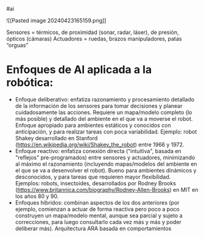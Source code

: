 #ai

![[Pasted image 20240423165159.png]]

Sensores = térmicos, de proximidad (sonar, radar, láser), de presión, ópticos (cámaras)
Actuadores = ruedas, brazos manipuladores, patas “orguas”

# Enfoques de Al aplicada a la robótica:

- ﻿﻿Enfoque deliberativo: enfatiza razonamiento y procesamiento detallado de la información de los sensores para tomar decisiones y planear cuidadosamente las acciones. Requiere un mapa/modelo completo (lo más posible) y detallado del ambiente en el que va a moverse el robot. Enfoque apropiado para ambientes estáticos y conocidos con anticipación, y para realizar tareas con poca variabilidad. Ejemplo: robot Shakey desarrollado en Stanford (https://en.wikipedia.org/wiki/Shakey_the_robot) entre 1966 y  1972.
- ﻿﻿Enfoque reactivo: enfatiza conexión directa ("intuitiva", basada en "reflejos" pre-programados) entre sensores y actuadores, minimizando al máximo el razonamiento (incluyendo mapas/modelos del ambiente en el que se va a desenvolver el robot). Bueno para ambientes dinámicos y desconocidos, y para tareas que requieren mayor flexibilidad.  
Ejemplos: robots, insectoides, desarrollados por Rodney Brooks
(https://www.britannica.com/biography/Rodney-Allen-Brooks) en MIT en los años 80 y 90.
- Enfoques híbridos: combinan aspectos de los dos anteriores (por ejemplo, comienzan a actuar de forma reactiva pero poco a poco construyen un mapa/modelo mental, aunque sea parcial y sujeto a correcciones, para luego consultarlo cada vez más y más y poder  deliberar más). Arquitectura ARA basada en comportamientos



